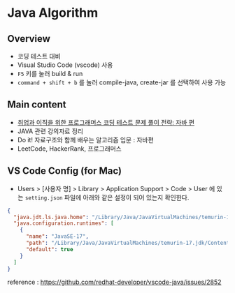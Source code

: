 # Java Algorithm

## Overview

- 코딩 테스트 대비
- Visual Studio Code (vscode) 사용
- <code>F5</code> 키를 눌러 build & run
- <code>command + shift + b</code> 를 눌러 compile-java, create-jar 를 선택하여 사용 가능

## Main content

- [취업과 이직을 위한 프로그래머스 코딩 테스트 문제 풀이 전략: 자바 편](https://blog.rgbplace.com/453)
- JAVA 관련 강의자료 정리
- Do it! 자료구조와 함께 배우는 알고리즘 입문 : 자바편
- LeetCode, HackerRank, 프로그래머스

## VS Code Config (for Mac)

- Users > [사용자 명] > Library > Application Support > Code > User 에 있는 <code>setting.json</code> 파일에 아래와 같은 설정이 되어 있는지 확인한다.

```json
{
  "java.jdt.ls.java.home": "/Library/Java/JavaVirtualMachines/temurin-17.jdk/Contents/Home",
  "java.configuration.runtimes": [
    {
      "name": "JavaSE-17",
      "path": "/Library/Java/JavaVirtualMachines/temurin-17.jdk/Contents/Home",
      "default": true
    }
  ]
}
```

reference : https://github.com/redhat-developer/vscode-java/issues/2852